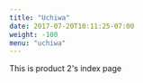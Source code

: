 ```yaml
---
title: "Uchiwa"
date: 2017-07-20T10:11:25-07:00
weight: -100
menu: "uchiwa"
---
```

This is product 2's index page
